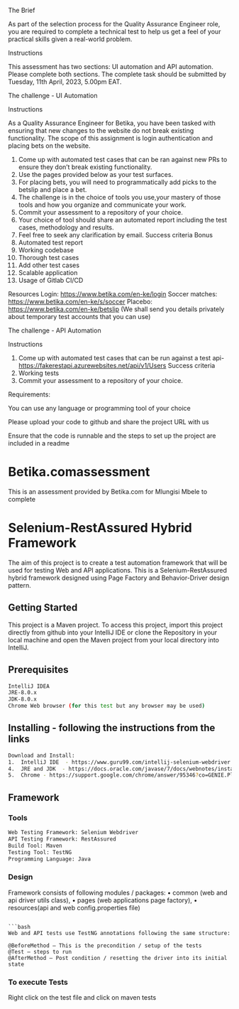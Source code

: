 The Brief

As part of the selection process for the Quality Assurance Engineer role, you are required to complete a technical test to help us get a feel of your practical skills given a real-world problem.

Instructions

This assessment has two sections: UI automation and API automation. Please complete both sections. The complete task should be submitted by Tuesday, 11th April, 2023, 5.00pm EAT.

The challenge - UI Automation

Instructions

As a Quality Assurance Engineer for Betika, you have been tasked with ensuring that new changes to the
website do not break existing functionality. The scope of this assignment is login authentication and
placing bets on the website.
1. Come up with automated test cases that can be ran against new PRs to ensure they don’t break
   existing functionality.
2. Use the pages provided below as your test surfaces.
3. For placing bets, you will need to programmatically add picks to the betslip and place a bet.
4. The challenge is in the choice of tools you use,your mastery of those tools and how you organize and
   communicate your work.
5. Commit your assessment to a repository of your choice.
6. Your choice of tool should share an automated report including the test cases, methodology and
   results.
7. Feel free to seek any clarification by email.
   Success criteria
   Bonus
1. Automated test report
2. Working codebase
3. Thorough test cases
1. Add other test cases
2. Scalable application
3. Usage of Gitlab CI/CD

Resources
Login: https://www.betika.com/en-ke/login
Soccer matches: https://www.betika.com/en-ke/s/soccer 
Placebo: https://www.betika.com/en-ke/betslip
(We shall send you details privately about temporary test accounts that you can use)

The challenge - API Automation

Instructions

1. Come up with automated test cases that can be run against a test api-
   https://fakerestapi.azurewebsites.net/api/v1/Users
   Success criteria
2. Working tests
3. Commit your assessment to a repository of your choice.
 

Requirements:

You can use any language or programming tool of your choice

Please upload your code to github and share the project URL with us

Ensure that the code is runnable and the steps to set up the project are included in a readme

# Betika.comassessment
This is an assessment provided by Betika.com for Mlungisi Mbele to complete

# Selenium-RestAssured Hybrid Framework

The aim of this project is to create a test automation framework that will be used for testing Web and API applications. This is a Selenium-RestAssured hybrid framework designed using Page Factory and Behavior-Driver design pattern.

## Getting Started

This project is a Maven project. To access this project, import this project directly from github into your IntelliJ IDE or clone the Repository in your local machine and open the Maven project from your local directory into IntelliJ.

## Prerequisites

```bash
IntelliJ IDEA
JRE-8.0.x
JDK-8.0.x
Chrome Web browser (for this test but any browser may be used)

```

## Installing - following the instructions from the links
```bash
Download and Install:
1.	IntelliJ IDE  - https://www.guru99.com/intellij-selenium-webdriver.html#2
4.	JRE and JDK  - https://docs.oracle.com/javase/7/docs/webnotes/install
5.	Chrome - https://support.google.com/chrome/answer/95346?co=GENIE.Platform%3DDesktop&hl=en-GB
```

## Framework
### Tools
```bash
Web Testing Framework: Selenium Webdriver
API Testing Framework: RestAssured
Build Tool: Maven
Testing Tool: TestNG
Programming Language: Java
```

### Design
Framework consists of following modules / packages:
•	common (web and api driver utils class), 
•	pages (web applications page factory), 
•	resources(api and web config.properties file)

```

```bash
Web and API tests use TestNG annotations following the same structure:

@BeforeMethod – This is the precondition / setup of the tests
@Test – steps to run
@AfterMethod – Post condition / resetting the driver into its initial state 

```

### To execute Tests

Right click on the test file and click on maven tests


